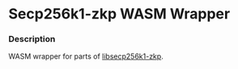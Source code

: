 # Secp256k1-zkp WASM Wrapper

### Description
WASM wrapper for parts of [libsecp256k1-zkp](https://github.com/NicolasFlamel1/secp256k1-zkp).
